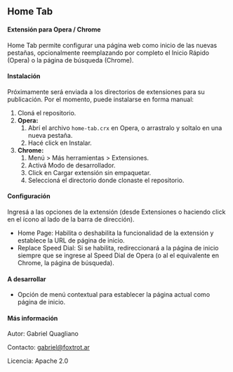 ## Home Tab

#### Extensión para Opera / Chrome
Home Tab permite configurar una página web como inicio de las nuevas pestañas, opcionalmente reemplazando por completo el Inicio Rápido (Opera) o la página de búsqueda (Chrome).

#### Instalación
Próximamente será enviada a los directorios de extensiones para su publicación.
Por el momento, puede instalarse en forma manual:

 1. Cloná el repositorio.
 2. **Opera:**
	 1. Abrí el archivo `home-tab.crx` en Opera, o arrastralo y soltalo en una nueva pestaña.
	 2. Hacé click en Instalar.
 3. **Chrome:**
	 1. Menú > Más herramientas > Extensiones.
	 2. Activá Modo de desarrollador.
	 3. Click en Cargar extensión sin empaquetar.
	 4. Seleccioná el directorio donde clonaste el repositorio.

#### Configuración
Ingresá a las opciones de la extensión (desde Extensiones o haciendo click en el ícono al lado de la barra de dirección).

- Home Page: Habilita o deshabilita la funcionalidad de la extensión y establece la URL de página de inicio.
- Replace Speed Dial: Si se habilita, redireccionará a la página de inicio siempre que se ingrese al Speed Dial de Opera (o al el equivalente en Chrome, la página de búsqueda).

#### A desarrollar
- Opción de menú contextual para establecer la página actual como página de inicio.

#### Más información

Autor: Gabriel Quagliano

Contacto: gabriel@foxtrot.ar

Licencia: Apache 2.0